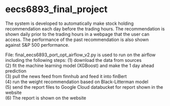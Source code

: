 # eecs6893_final_project
The system is developed to automatically make stock holding recommendation each day before the trading hours. 
The recommendation is shown daily prior to the trading hours in a webpage that the user can access. 
The performance of the past recommendation is also shown against S&P 500 performance.


File:
final_eecs6893_port_opt_airflow_v2.py is used to run on the airflow including the following steps:
(1)  download the data from sources   
(2)  fit the machine learning model (XGBoost) and make the 1 day ahead prediction   
(3)  pull the news feed from finnhub and feed it into finBert   
(4)  run the weight recommendation based on Black-Litterman model   
(5)  send the report files to Google Cloud databucket for report shown in the website   
(6)  The report is shown on the website   
